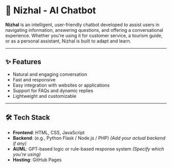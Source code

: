 # 🤖 Nizhal - AI Chatbot

**Nizhal** is an intelligent, user-friendly chatbot developed to assist users in navigating information, answering questions, and offering a conversational experience. Whether you're using it for customer service, a tourism guide, or as a personal assistant, Nizhal is built to adapt and learn.

---

## ✨ Features

- Natural and engaging conversation
- Fast and responsive
- Easy integration with websites or applications
- Support for FAQs and dynamic replies
- Lightweight and customizable

---

## 🛠️ Tech Stack

- **Frontend**: HTML, CSS, JavaScript
- **Backend**: (e.g., Python Flask / Node.js / PHP) *(Add your actual backend if any)*
- **AI/ML**: GPT-based logic or rule-based response system *(Specify which you're using)*
- **Hosting**: GitHub Pages 


